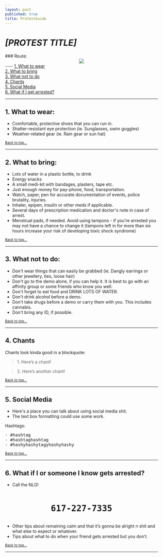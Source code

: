 ```yaml
---
layout: post
published: true
title: ProtestGuide
---
```

<h1><em>[PROTEST TITLE]</em></h1>
### Route:
<center><img src='http://i.imgur.com/GH9rhU9.jpg'></center>
</html>
----
<a href="#1">1. What to wear</a><br>
<a href="#2">2. What to bring</a><br>
<a href="#3">3. What not to do</a><br>
<a href="#4">4. Chants</a><br>
<a href="#5">5. Social Media</a><br>
<a href="#6">6. What if I get arrested?</a><br>

----
<a id="1">

## 1. What to wear:

- Comfortable, protective shoes that you can run in.
- Shatter-resistant eye protection (ie. Sunglasses, swim goggles)
- Weather-related gear (ie. Rain gear or sun hat)

<a href="#top"><small>Back to top...</small></a>

----
<a id="2">
 
## 2. What to bring:

* Lots of water in a plastic bottle, to drink
* Energy snacks
* A small medi-kit with bandages, plasters, tape etc.
* Just enough money for pay-phone, food, transportation.
* Watch, paper, pen for accurate documentation of events, police brutality, injuries.
* Inhaler, epipen, insulin or other meds if applicable.
* Several days of prescription medication and doctor's note in case of arrest.
* Menstrual pads, if needed. Avoid using tampons - if you're arrested you may not have a chance to change it (tampons left in for more than six hours increase your risk of developing toxic shock syndrome)

<a href="#top"><small>Back to top...</small></a>

----
<a id="3">

## 3. What not to do:

* Don't wear things that can easily be grabbed (ie. Dangly earrings or other jewellery, ties, loose hair)
* Don't go to the demo alone, if you can help it. It is best to go with an affinity group or some friends who know you well.
* Don't forget to eat food and DRINK LOTS OF WATER.
* Don't drink alcohol before a demo.
* Don't take drugs before a demo or carry them with you. This includes cannabis.
* Don't bring any ID, if possible.

<a href="#top"><small>Back to top...</small></a>

----
<a id="4">

## 4. Chants

Chants look kinda good in a blockquote:

<blockquote>1. Here’s a chant!</blockquote>

<blockquote>2. Here’s another chant!</blockquote>

<a href="#top"><small>Back to top...</small></a>

----
<a id="5">

## 5. Social Media

* Here's a place you can talk about using social media shit.
* The text box formatting could use some work.

Hashtags:
<pre>
- #hashtag
- #hashtaghashtag
- #hashyhashytagyhashyhashy
</pre> 

<a href="#top"><small>Back to top...</small></a>

----
<a id="6">

## 6. What if I or someone I know gets arrested?


* Call the NLG! 

<center><pre><h1>617-227-7335</h1></pre></center>

* Other tips about remaining calm and that it’s gonna be alright n shit and what else to expect or whatever.
* Tips about what to do when your friend gets arrested but you don’t.

<a href="#top"><small>Back to top...</small></a>

----
